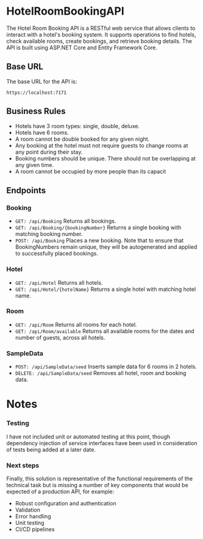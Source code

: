 # HotelRoomBookingAPI

The Hotel Room Booking API is a RESTful web service that allows clients to interact with a hotel's booking system. It supports operations to find hotels, check available rooms, create bookings, and retrieve booking details. The API is built using ASP.NET Core and Entity Framework Core.

## Base URL
The base URL for the API is:
```
https://localhost:7171
```

## Business Rules
- Hotels have 3 room types: single, double, deluxe.
- Hotels have 6 rooms.
- A room cannot be double booked for any given night.
- Any booking at the hotel must not require guests to change rooms at any point
during their stay.
- Booking numbers should be unique. There should not be overlapping at any
given time.
- A room cannot be occupied by more people than its capacit

## Endpoints

### Booking
- ```GET: /api/Booking``` Returns all bookings.
- ```GET: /api/Booking/{bookingNumber}``` Returns a single booking with matching booking number.
- ```POST: /api/Booking``` Places a new booking. Note that to ensure that BookingNumbers remain unique, they will be autogenerated and applied to successfully placed bookings. 

### Hotel
- ```GET: /api/Hotel``` Returns all hotels.
- ```GET: /api/Hotel/{hotelName}``` Returns a single hotel with matching hotel name.

### Room
- ```GET: /api/Room``` Returns all rooms for each hotel.
- ```GET: /api/Room/available``` Returns all available rooms for the dates and number of guests, across all hotels.

### SampleData
- ```POST: /api/SampleData/seed``` Inserts sample data for 6 rooms in 2 hotels.
- ```DELETE: /api/SampleData/seed``` Removes all hotel, room and booking data.

# Notes

### Testing
I have not included unit or automated testing at this point, though dependency injection of service interfaces have been used in consideration of tests being added at a later date.

### Next steps
Finally, this solution is representative of the functional requirements of the technical task but is missing a number of key components that would be expected of a production API, for example:

-  Robust configuration and authentication
-  Validation
-  Error handling
-  Unit testing
-  CI/CD pipelines 

